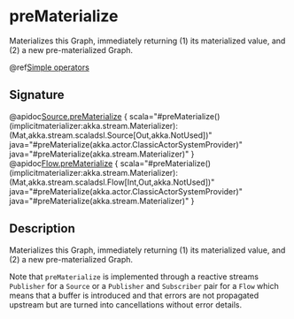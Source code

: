 # preMaterialize

Materializes this Graph, immediately returning (1) its materialized value, and (2) a new pre-materialized Graph.

@ref[Simple operators](../index.md#simple-operators)

## Signature

@apidoc[Source.preMaterialize](Source) { scala="#preMaterialize()(implicitmaterializer:akka.stream.Materializer):(Mat,akka.stream.scaladsl.Source[Out,akka.NotUsed])" java="#preMaterialize(akka.actor.ClassicActorSystemProvider)" java="#preMaterialize(akka.stream.Materializer)" }
@apidoc[Flow.preMaterialize](Flow) { scala="#preMaterialize()(implicitmaterializer:akka.stream.Materializer):(Mat,akka.stream.scaladsl.Flow[Int,Out,akka.NotUsed])" java="#preMaterialize(akka.actor.ClassicActorSystemProvider)" java="#preMaterialize(akka.stream.Materializer)" }


## Description

Materializes this Graph, immediately returning (1) its materialized value, and (2) a new pre-materialized Graph.

Note that `preMaterialize` is implemented through a reactive streams `Publisher` for a `Source` or a `Publisher` 
and `Subscriber` pair for a `Flow` which means that a buffer is introduced and that errors are not propagated upstream 
but are turned into cancellations without error details.
